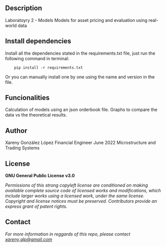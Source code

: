 ## Description
Laboratoyry 2 - Models
Models for asset pricing and evaluation using real-world data

## Install dependencies

Install all the dependencies stated in the requirements.txt file, just run the following command in terminal:

        pip install -r requirements.txt
        
Or you can manually install one by one using the name and version in the file.

## Funcionalities

Calculation of models using an json orderbook file.
Graphs to compare the data vs the theoretical results.

## Author
Xareny González López
Financial Engineer
June 2022
Microstructure and Trading Systems

## License
**GNU General Public License v3.0** 

*Permissions of this strong copyleft license are conditioned on making available 
complete source code of licensed works and modifications, which include larger 
works using a licensed work, under the same license. Copyright and license notices 
must be preserved. Contributors provide an express grant of patent rights.*

## Contact
*For more information in reggards of this repo, please contact xareny.glp@gmail.com*
